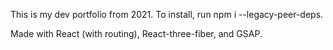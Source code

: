 This is my dev portfolio from 2021. To install, run npm i --legacy-peer-deps.

Made with React (with routing), React-three-fiber, and GSAP.
